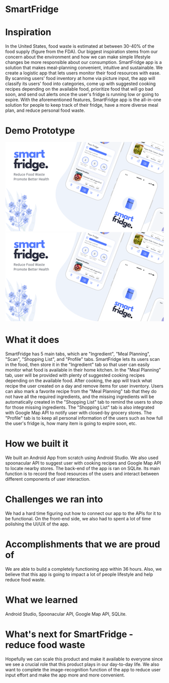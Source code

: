 # SmartFridge

# Inspiration
In the United States, food waste is estimated at between 30-40% of the food supply (figure from the FDA). Our biggest inspiration stems from our concern about the environment and how we can make simple lifestyle changes be more responsible about our consumption. SmartFridge app is a solution that makes meal-planning convenient, intuitive and sustainable. We create a logistic app that lets users monitor their food resources with ease. By scanning users' food inventory at home via picture input, the app will classify its users' food into categories, come up with suggested cooking recipes depending on the available food, prioritize food that will go bad soon, and send out alerts once the user's fridge is running low or going to expire. With the aforementioned features, SmartFridge app is the all-in-one solution for people to keep track of their fridge, have a more diverse meal plan, and reduce personal food waste.

# Demo Prototype
![Thumbnail](img/thumbnail.png)
[![Demo Video](img/thumbnail.png)](https://youtu.be/j6zuf78dDC0)

# What it does
SmartFridge has 5 main tabs, which are "Ingredient", "Meal Planning", "Scan", "Shopping List", and "Profile" tabs. SmartFridge lets its users scan in the food, then store it in the "Ingredient" tab so that user can easily monitor what food is available in their home kitchen. In the "Meal Planning" tab, user will be provided with plenty of suggested cooking recipes depending on the available food. After cooking, the app will track what recipe the user created on a day and remove items for user inventory. Users can also mark a favorite recipe from the "Meal Planning" tab that they do not have all the required ingredients, and the missing ingredients will be automatically created in the "Shopping List" tab to remind the users to shop for those missing ingredients. The "Shopping List" tab is also integrated with Google Map API to notify user with closed-by grocery stores. The "Profile" tab is to keep all personal information of the users such as how full the user's fridge is, how many item is going to expire soon, etc.

# How we built it
We built an Android App from scratch using Android Studio. We also used spoonacular API to suggest user with cooking recipes and Google Map API to locate nearby stores. The back-end of the app is ran on SQLite. Its main function is to record the food resources of the users and interact between different components of user interaction.

# Challenges we ran into
We had a hard time figuring out how to connect our app to the APIs for it to be functional. On the front-end side, we also had to spent a lot of time polishing the UI/UX of the app.

# Accomplishments that we are proud of
We are able to build a completely functioning app within 36 hours. Also, we believe that this app is going to impact a lot of people lifestyle and help reduce food waste.

# What we learned
Android Studio, Spoonacular API, Google Map API, SQLite.

# What's next for SmartFridge - reduce food waste
Hopefully we can scale this product and make it available to everyone since we see a crucial role that this product plays in our day-to-day life. We also want to complete the image-recognition function of the app to reduce user input effort and make the app more and more convenient.
